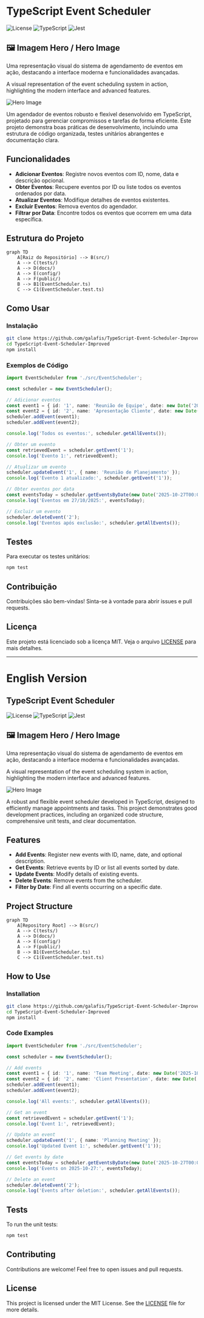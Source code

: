# TypeScript Event Scheduler

![License](https://img.shields.io/github/license/galafis/TypeScript-Event-Scheduler-Improved) ![TypeScript](https://img.shields.io/badge/TypeScript-007ACC?style=for-the-badge&logo=typescript&logoColor=white) ![Jest](https://img.shields.io/badge/Jest-C21325?style=for-the-badge&logo=jest&logoColor=white)

## 🖼️ Imagem Hero / Hero Image

Uma representação visual do sistema de agendamento de eventos em ação, destacando a interface moderna e funcionalidades avançadas.

A visual representation of the event scheduling system in action, highlighting the modern interface and advanced features.

![Hero Image](docs/hero-image.png)

Um agendador de eventos robusto e flexível desenvolvido em TypeScript, projetado para gerenciar compromissos e tarefas de forma eficiente. Este projeto demonstra boas práticas de desenvolvimento, incluindo uma estrutura de código organizada, testes unitários abrangentes e documentação clara.

## Funcionalidades

- **Adicionar Eventos**: Registre novos eventos com ID, nome, data e descrição opcional.
- **Obter Eventos**: Recupere eventos por ID ou liste todos os eventos ordenados por data.
- **Atualizar Eventos**: Modifique detalhes de eventos existentes.
- **Excluir Eventos**: Remova eventos do agendador.
- **Filtrar por Data**: Encontre todos os eventos que ocorrem em uma data específica.

## Estrutura do Projeto

```mermaid
graph TD
    A[Raiz do Repositório] --> B(src/)
    A --> C(tests/)
    A --> D(docs/)
    A --> E(config/)
    A --> F(public/)
    B --> B1(EventScheduler.ts)
    C --> C1(EventScheduler.test.ts)
```

## Como Usar

### Instalação

```bash
git clone https://github.com/galafis/TypeScript-Event-Scheduler-Improved.git
cd TypeScript-Event-Scheduler-Improved
npm install
```

### Exemplos de Código

```typescript
import EventScheduler from './src/EventScheduler';

const scheduler = new EventScheduler();

// Adicionar eventos
const event1 = { id: '1', name: 'Reunião de Equipe', date: new Date('2025-10-26T10:00:00Z'), description: 'Discussão do projeto X' };
const event2 = { id: '2', name: 'Apresentação Cliente', date: new Date('2025-10-27T14:00:00Z') };
scheduler.addEvent(event1);
scheduler.addEvent(event2);

console.log('Todos os eventos:', scheduler.getAllEvents());

// Obter um evento
const retrievedEvent = scheduler.getEvent('1');
console.log('Evento 1:', retrievedEvent);

// Atualizar um evento
scheduler.updateEvent('1', { name: 'Reunião de Planejamento' });
console.log('Evento 1 atualizado:', scheduler.getEvent('1'));

// Obter eventos por data
const eventsToday = scheduler.getEventsByDate(new Date('2025-10-27T00:00:00Z'));
console.log('Eventos em 27/10/2025:', eventsToday);

// Excluir um evento
scheduler.deleteEvent('2');
console.log('Eventos após exclusão:', scheduler.getAllEvents());
```

## Testes

Para executar os testes unitários:

```bash
npm test
```

## Contribuição

Contribuições são bem-vindas! Sinta-se à vontade para abrir issues e pull requests.

## Licença

Este projeto está licenciado sob a licença MIT. Veja o arquivo [LICENSE](LICENSE) para mais detalhes.

---

# English Version

## TypeScript Event Scheduler

![License](https://img.shields.io/github/license/galafis/TypeScript-Event-Scheduler-Improved) ![TypeScript](https://img.shields.io/badge/TypeScript-007ACC?style=for-the-badge&logo=typescript&logoColor=white) ![Jest](https://img.shields.io/badge/Jest-C21325?style=for-the-badge&logo=jest&logoColor=white)

## 🖼️ Imagem Hero / Hero Image

Uma representação visual do sistema de agendamento de eventos em ação, destacando a interface moderna e funcionalidades avançadas.

A visual representation of the event scheduling system in action, highlighting the modern interface and advanced features.

![Hero Image](docs/hero-image.png)

A robust and flexible event scheduler developed in TypeScript, designed to efficiently manage appointments and tasks. This project demonstrates good development practices, including an organized code structure, comprehensive unit tests, and clear documentation.

## Features

- **Add Events**: Register new events with ID, name, date, and optional description.
- **Get Events**: Retrieve events by ID or list all events sorted by date.
- **Update Events**: Modify details of existing events.
- **Delete Events**: Remove events from the scheduler.
- **Filter by Date**: Find all events occurring on a specific date.

## Project Structure

```mermaid
graph TD
    A[Repository Root] --> B(src/)
    A --> C(tests/)
    A --> D(docs/)
    A --> E(config/)
    A --> F(public/)
    B --> B1(EventScheduler.ts)
    C --> C1(EventScheduler.test.ts)
```

## How to Use

### Installation

```bash
git clone https://github.com/galafis/TypeScript-Event-Scheduler-Improved.git
cd TypeScript-Event-Scheduler-Improved
npm install
```

### Code Examples

```typescript
import EventScheduler from './src/EventScheduler';

const scheduler = new EventScheduler();

// Add events
const event1 = { id: '1', name: 'Team Meeting', date: new Date('2025-10-26T10:00:00Z'), description: 'Project X discussion' };
const event2 = { id: '2', name: 'Client Presentation', date: new Date('2025-10-27T14:00:00Z') };
scheduler.addEvent(event1);
scheduler.addEvent(event2);

console.log('All events:', scheduler.getAllEvents());

// Get an event
const retrievedEvent = scheduler.getEvent('1');
console.log('Event 1:', retrievedEvent);

// Update an event
scheduler.updateEvent('1', { name: 'Planning Meeting' });
console.log('Updated Event 1:', scheduler.getEvent('1'));

// Get events by date
const eventsToday = scheduler.getEventsByDate(new Date('2025-10-27T00:00:00Z'));
console.log('Events on 2025-10-27:', eventsToday);

// Delete an event
scheduler.deleteEvent('2');
console.log('Events after deletion:', scheduler.getAllEvents());
```

## Tests

To run the unit tests:

```bash
npm test
```

## Contributing

Contributions are welcome! Feel free to open issues and pull requests.

## License

This project is licensed under the MIT License. See the [LICENSE](LICENSE) file for more details.

